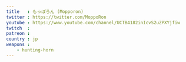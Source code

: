 ```yaml
---
title   : もっぽろん (Mopporon)
twitter : https://twitter.com/MoppoRon
youtube : https://www.youtube.com/channel/UCTB4182inIcvS2uZPXYjfiw
twitch  :
patreon :
country : jp
weapons :
    - hunting-horn
---
```

